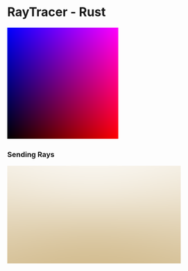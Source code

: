 # RayTracer - Rust

![image_gen](./assets/image.png)

### Sending Rays

![sending_rays](./assets/send_rays.png)
